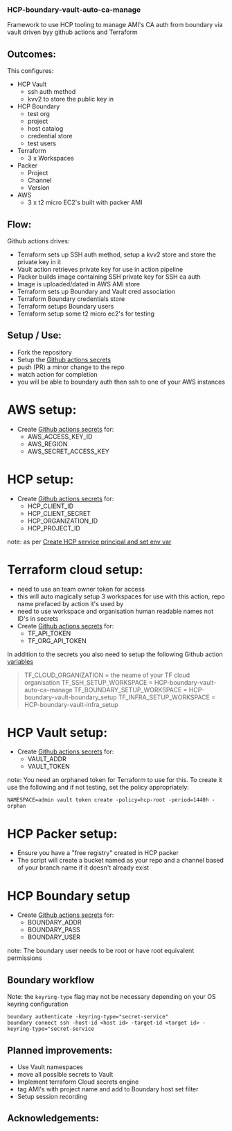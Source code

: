 ### HCP-boundary-vault-auto-ca-manage
Framework to use HCP tooling to manage AMI's CA auth from boundary via vault driven byy github actions and Terraform

## Outcomes:
This configures:
- HCP Vault 
    - ssh auth method 
    - kvv2 to store the public key in
- HCP Boundary 
    - test org 
    - project
    - host catalog
    - credential store
    - test users
- Terraform 
    - 3 x Workspaces
- Packer
    - Project
    - Channel
    - Version
- AWS
    - 3 x t2 micro EC2's built with packer AMI

## Flow:
Github actions drives:
- Terraform sets up SSH auth method, setup a kvv2 store and store the private key in it
- Vault action retrieves private key for use in action pipeline 
- Packer builds image containing SSH private key for SSH ca auth
- Image is uploaded/dated in AWS AMI store
- Terraform sets up Boundary and Vault cred association
- Terraform Boundary credentials store 
- Terraform setups Boundary users
- Terraform setup some t2 micro ec2's for testing

## Setup / Use:
- Fork the repository
- Setup the [Github actions secrets](https://docs.github.com/en/actions/security-guides/using-secrets-in-github-actions#creating-secrets-for-a-repository) 
- push (PR) a minor change to the repo
- watch action for completion
- you will be able to boundary auth then ssh to one of your AWS instances 

# AWS setup:
- Create [Github actions secrets](https://docs.github.com/en/actions/security-guides/using-secrets-in-github-actions#creating-secrets-for-a-repository) for:
    - AWS_ACCESS_KEY_ID
    - AWS_REGION
    - AWS_SECRET_ACCESS_KEY

# HCP setup:
- Create [Github actions secrets](https://docs.github.com/en/actions/security-guides/using-secrets-in-github-actions#creating-secrets-for-a-repository) for:
    - HCP_CLIENT_ID
    - HCP_CLIENT_SECRET
    - HCP_ORGANIZATION_ID
    - HCP_PROJECT_ID

note:
as per [Create HCP service principal and set env var](https://developer.hashicorp.com/packer/tutorials/hcp-get-started/hcp-push-artifact-metadata#create-hcp-service-principal-and-set-to-environment-variable)

# Terraform cloud setup:
- need to use an team owner token for access
- this will auto magically setup 3 workspaces for use with this action, repo name prefaced by action it's used by
- need to use workspace and organisation human readable names not ID's in secrets
- Create [Github actions secrets](https://docs.github.com/en/actions/security-guides/using-secrets-in-github-actions#creating-secrets-for-a-repository) for:
    - TF_API_TOKEN
    - TF_ORG_API_TOKEN

In addition to the secrets you also need to setup the following Github action [variables](https://docs.github.com/en/actions/learn-github-actions/variables#creating-configuration-variables-for-a-repository)

>TF_CLOUD_ORGANIZATION = the neame of your TF cloud organisation
>TF_SSH_SETUP_WORKSPACE = HCP-boundary-vault-auto-ca-manage
>TF_BOUNDARY_SETUP_WORKSPACE = HCP-boundary-vault-boundary_setup
>TF_INFRA_SETUP_WORKSPACE = HCP-boundary-vault-infra_setup

# HCP Vault setup:
- Create [Github actions secrets](https://docs.github.com/en/actions/security-guides/using-secrets-in-github-actions#creating-secrets-for-a-repository) for:
    - VAULT_ADDR
    - VAULT_TOKEN

note: 
You need an orphaned token for Terraform to use for this. To create it use the following and if not testing, set the policy appropriately:
```
NAMESPACE=admin vault token create -policy=hcp-root -period=1440h -orphan
```

# HCP Packer setup:
- Ensure you have a "free registry" created in HCP packer
- The script will create a bucket named as your repo and a channel based of your branch name if it doesn't already exist

# HCP Boundary setup
- Create [Github actions secrets](https://docs.github.com/en/actions/security-guides/using-secrets-in-github-actions#creating-secrets-for-a-repository) for:
    - BOUNDARY_ADDR
    - BOUNDARY_PASS
    - BOUNDARY_USER
    
note: 
The boundary user needs to be root or have root equivalent permissions

## Boundary workflow

Note: the `keyring-type` flag may not be necessary depending on your OS keyring configuration

```
boundary authenticate -keyring-type="secret-service"
boundary connect ssh -host-id <host id> -target-id <target id> -keyring-type="secret-service
```

## Planned improvements:
- Use Vault namespaces
- move all possible secrets to Vault
- Implement terraform Cloud secrets engine
- tag AMI's with project name and add to Boundary host set filter
- Setup session recording

## Acknowledgements:
